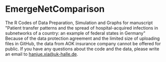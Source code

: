 # EmergeNetComparison
The R Codes of Data Preparation, Simulation and Graphs for manuscript "Patient transfer patterns and the spread of hospital-acquired infections in subnetworks of a country: an example of  federal states in Germany"
Because of the data protection agreement and the limited size of uploading files in GitHub, the data from AOK insurance company cannot be offered for public. If you have any questions about the code and the data, please write an email to hanjue.xia@uk-halle.de.
